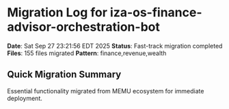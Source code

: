 # Migration Log for iza-os-finance-advisor-orchestration-bot

**Date**: Sat Sep 27 23:21:56 EDT 2025
**Status**: Fast-track migration completed
**Files**:      155 files migrated
**Pattern**: finance,revenue,wealth

## Quick Migration Summary
Essential functionality migrated from MEMU ecosystem for immediate deployment.

